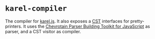 # `karel-compiler`

The compiler for [karel.js](https://github.com/omegaup/karel.js). It also
exposes a [CST](https://en.wikipedia.org/wiki/Concrete_Syntax_Tree) interfaces
for pretty-printers. It uses the [Chevrotain Parser Building Toolkit for
JavaScript](https://github.com/SAP/chevrotain) as parser, and a CST visitor as
compiler.
